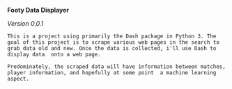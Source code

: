 **Footy Data Displayer**

_Version 0.0.1_

`This is a project using primarily the Dash package
in Python 3. The goal of this project is to scrape
various web pages in the search to grab data old and
new. Once the data is collected, i'll use Dash to display data 
onto a web page.`

`Predominately, the scraped data will have information between
matches, player information, and hopefully at some point 
a machine learning aspect.`


